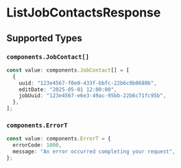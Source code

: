 # ListJobContactsResponse


## Supported Types

### `components.JobContact[]`

```typescript
const value: components.JobContact[] = [
  {
    uuid: "123e4567-f0e0-433f-bbfc-22b6c0b0680b",
    editDate: "2025-05-01 12:00:00",
    jobUuid: "123e4567-e6e3-49ac-95bb-22b6c71fc95b",
  },
];
```

### `components.ErrorT`

```typescript
const value: components.ErrorT = {
  errorCode: 1000,
  message: "An error occurred completing your request",
};
```

